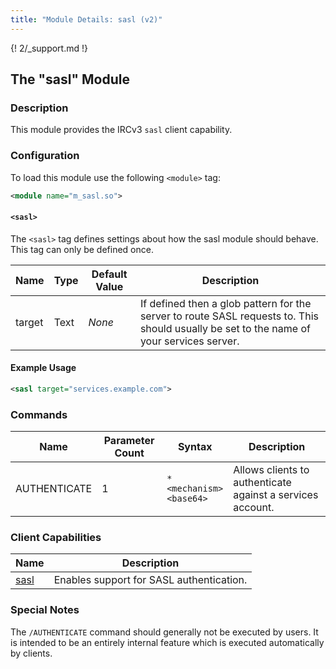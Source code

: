 ```yaml
---
title: "Module Details: sasl (v2)"
---
```


{! 2/_support.md !}

## The "sasl" Module

### Description

This module provides the IRCv3 `sasl` client capability.

### Configuration

To load this module use the following `<module>` tag:

```xml
<module name="m_sasl.so">
```

#### `<sasl>`

The `<sasl>` tag defines settings about how the sasl module should behave. This tag can only be defined once.

Name   | Type    | Default Value | Description
------ | ------- | ------------- | -----------
target | Text    | *None*        | If defined then a glob pattern for the server to route SASL requests to. This should usually be set to the name of your services server.

#### Example Usage

```xml
<sasl target="services.example.com">
```

### Commands

Name         | Parameter Count | Syntax                             | Description
------------ | --------------- | ---------------------------------- | -----------
AUTHENTICATE | 1               | `*`<br>`<mechanism>`<br>`<base64>` | Allows clients to authenticate against a services account.

<!-- AUTHENTICATE is not documented here because it is not intended to be executed by users -->

### Client Capabilities

Name                                                     | Description
-------------------------------------------------------- | -----------
[sasl](https://ircv3.net/specs/extensions/sasl-3.1.html) | Enables support for SASL authentication.

### Special Notes

The `/AUTHENTICATE` command should generally not be executed by users. It is intended to be an entirely internal feature which is executed automatically by clients.